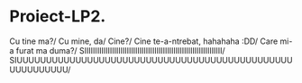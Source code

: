 # Proiect-LP2.
Cu tine ma?/
Cu mine, da/
Cine?/
Cine te-a-ntrebat, hahahaha :DD/
Care mi-a furat ma duma?/
SIIIIIIIIIIIIIIIIIIIIIIIIIIIIIIIIIIIIIIIIIIIIIIIIIIIIIIIIIIIIIIIII/
SIUUUUUUUUUUUUUUUUUUUUUUUUUUUUUUUUUUUUUUUUUUUUUUUUUUUUUUUUU/

